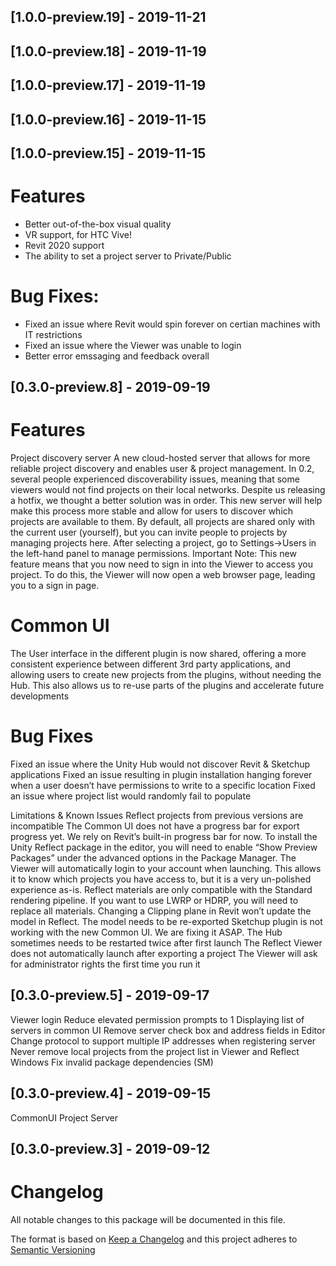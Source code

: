 ## [1.0.0-preview.19] - 2019-11-21

## [1.0.0-preview.18] - 2019-11-19

## [1.0.0-preview.17] - 2019-11-19

## [1.0.0-preview.16] - 2019-11-15

## [1.0.0-preview.15] - 2019-11-15

# Features
- Better out-of-the-box visual quality
- VR support, for HTC Vive!
- Revit 2020 support
- The ability to set a project server to Private/Public
# Bug Fixes:
- Fixed an issue where Revit would spin forever on certian machines with IT restrictions
- Fixed an issue where the Viewer was unable to login
- Better error emssaging and feedback overall

## [0.3.0-preview.8] - 2019-09-19
# Features
Project discovery server
A new cloud-hosted server that allows for more reliable project discovery and enables user & project management. 
In 0.2, several people experienced discoverability issues, meaning that some viewers would not find projects on their local networks. Despite us releasing a hotfix, we thought a better solution was in order.
This new server will help make this process more stable and  allow for users to discover which projects are available to them. 
By default, all projects are shared only with the current user (yourself), but you can invite people to projects by managing projects here. After selecting a project, go to Settings->Users in the left-hand panel to manage permissions.
	Important Note: This new feature means that you now need to sign in into the Viewer to access you project. To do this, the Viewer will now open a web browser page, leading you to a sign in page. 

# Common UI
The User interface in the different plugin is now shared, offering a more consistent experience between different 3rd party applications, and allowing users to create new projects from the plugins, without needing the Hub. This also allows us to re-use parts of the plugins and accelerate future developments

# Bug Fixes
Fixed an issue where the Unity Hub would not discover Revit & Sketchup applications
Fixed an issue resulting in plugin installation hanging forever when a user doesn’t have permissions to write to a specific location
Fixed an issue where project list would randomly fail to populate

Limitations & Known Issues
Reflect projects from previous versions are incompatible
The Common UI does not have a progress bar for export progress yet. We rely on Revit’s built-in progress bar for now.
To install the Unity Reflect package in the editor, you will need to enable “Show Preview Packages” under the advanced options in the Package Manager.
The Viewer will automatically login to your account when launching. This allows it to know which projects you have access to, but it is a very un-polished experience as-is.
Reflect materials are only compatible with the Standard rendering pipeline. If you want to use LWRP or HDRP, you will need to replace all materials.
Changing a Clipping plane in Revit won’t update the model in Reflect. The model needs to be re-exported 
Sketchup plugin is not working with the new Common UI. We are fixing it ASAP.
The Hub sometimes needs to be restarted twice after first launch
The Reflect Viewer does not automatically launch after exporting a project
The Viewer will ask for administrator rights the first time you run it

## [0.3.0-preview.5] - 2019-09-17
Viewer login 
Reduce elevated permission prompts to 1 
Displaying list of servers in common UI
Remove server check box and address fields in Editor 
Change protocol to support multiple IP addresses when registering server
Never remove local projects from the project list in Viewer and Reflect Windows 
Fix invalid package dependencies (SM) 

## [0.3.0-preview.4] - 2019-09-15

CommonUI
Project Server

## [0.3.0-preview.3] - 2019-09-12

# Changelog
All notable changes to this package will be documented in this file.

The format is based on [Keep a Changelog](http://keepachangelog.com/en/1.0.0/)
and this project adheres to [Semantic Versioning](http://semver.org/spec/v2.0.0.html)